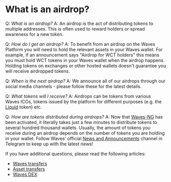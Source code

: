 # What is an airdrop?

Q: *What is an airdrop?*
A: An airdrop is the act of distributing tokens to multiple addresses. This is often used to reward holders or spread awareness for a new token.

Q: *How do I get an airdrop?*
A: To benefit from an airdrop on the Waves Platform you will need to hold the relevant assets in your Waves wallet. For example, if an announcement says "Airdrop for WCT holders" this means you must hold WCT tokens in your Waves wallet when the airdrop happens. Holding tokens on exchanges or other hosted wallets doesn't guarantee you will receive airdropped tokens.

Q: *When is the next airdrop?*
A: We announce all of our airdrops through our social media channels - please follow these for the latest details.

Q: *What tokens will I receive?*
A: Airdrops can be tokens from various Waves ICOs, tokens issued by the platform for different purposes (e.g. the [Liquid](http://liquiditywave.org/) token) etc.

Q: *How are tokens distributed during airdrops?*
A: Now that [Waves-NG](https://waves-ng.wavesplatform.com/) has been activated, it literally takes just a few minutes to distribute tokens to several hundred thousand wallets. Usually, the amount of tokens you receive during an airdrop depends on the number of tokens you are holding in your wallet. Follow Waves' official [News and Announcements](https://t.me/wavesnews) channel in Telegram to keep up with the latest news!

If you have additional questions, please read the following articles:

 * [Waves transfers](/waves-client/transfers-and-gateways/waves-transfers.md)
 * [Asset transfers](/waves-client/transfers-and-gateways/asset-transfers.md)
 * [Waves DEX](/waves-client/waves-dex/start-trading-using-the-waves-dex.md)
